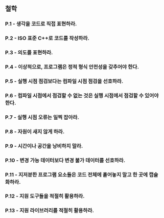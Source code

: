 ## 철학

### P.1 - 생각을 코드로 직접 표현하라.

### P.2 - ISO 표준 C++로 코드를 작성하라.

### P.3 - 의도를 표현하라.

### P.4 - 이상적으로, 프로그램은 정적 형식 안전성을 갖추어야 한다.

### P.5 - 실행 시점 점검보다는 컴파일 시점 점검을 선호하라.

### P.6 - 컴파일 시점에서 점검할 수 없는 것은 실행 시점에서 점검할 수 있어야 한다.

### P.7 - 실행 시점 오류는 일찍 잡아라.

### P.8 - 자원이 새지 않게 하라.

### P.9 - 시간이나 공간을 낭비하지 말라.

### P.10 - 변경 가능 데이터보다 변경 불가 데이터를 선호하라.

### P.11 - 지저분한 프로그램 요소들은 코드 전체에 흩어놓지 말고 한 곳에 캡슐화하라.

### P.12 - 지원 도구들을 적절히 활용하라.

### P.13 - 지원 라이브러리를 적절히 활용하라.


